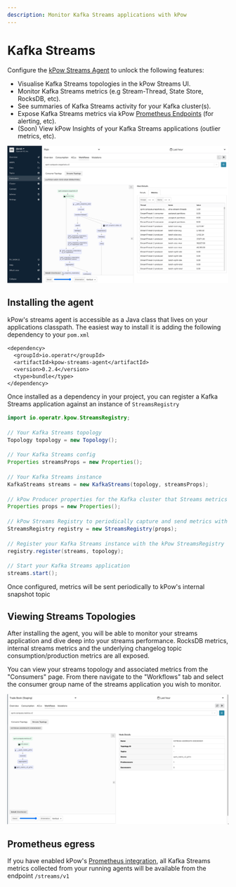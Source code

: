 ```yaml
---
description: Monitor Kafka Streams applications with kPow
---
```


# Kafka Streams

Configure the [kPow Streams Agent](https://github.com/operatr-io/kpow-streams-agent) to unlock the following features:

* Visualise Kafka Streams topologies in the kPow Streams UI.
* Monitor Kafka Streams metrics \(e.g Stream-Thread, State Store, RocksDB, etc\).
* See summaries of Kafka Streams activity for your Kafka cluster\(s\).
* Expose Kafka Streams metrics via kPow [Prometheus Endpoints](https://docs.kpow.io/features/prometheus) \(for alerting, etc\).
* \(Soon\) View kPow Insights of your Kafka Streams applications \(outlier metrics, etc\).

![The kPow Streams UI](../.gitbook/assets/topology-ui.png)

## Installing the agent

kPow's streams agent is accessible as a Java class that lives on your applications classpath. The easiest way to install it is adding the following dependency to your `pom.xml`

```markup
<dependency>
  <groupId>io.operatr</groupId>
  <artifactId>kpow-streams-agent</artifactId>
  <version>0.2.4</version>
  <type>bundle</type>
</dependency>
```

Once installed as a dependency in your project, you can register a Kafka Streams application against an instance of `StreamsRegistry`

```java
import io.operatr.kpow.StreamsRegistry;

// Your Kafka Streams topology
Topology topology = new Topology(); 

// Your Kafka Streams config
Properties streamsProps = new Properties();
 
// Your Kafka Streams instance
KafkaStreams streams = new KafkaStreams(topology, streamsProps); 

// kPow Producer properties for the Kafka cluster that Streams metrics will be sent (and where kPow should be installed).
Properties props = new Properties(); 

// kPow Streams Registry to periodically capture and send metrics with the Producer properties above
StreamsRegistry registry = new StreamsRegistry(props);

// Register your Kafka Streams instance with the kPow StreamsRegistry
registry.register(streams, topology); 

// Start your Kafka Streams application
streams.start();
```

Once configured, metrics will be sent periodically to kPow's internal snapshot topic

## Viewing Streams Topologies

After installing the agent, you will be able to monitor your streams application and dive deep into your streams performance. RocksDB metrics, internal streams metrics and the underlying changelog topic consumption/production metrics are all exposed.

You can view your streams topology and associated metrics from the "Consumers" page. From there navigate to the "Workflows" tab and select the consumer group name of the streams application you wish to monitor.

![](../.gitbook/assets/screen-shot-2021-06-24-at-3.57.31-pm.png)

## Prometheus egress

If you have enabled kPow's [Prometheus integration](prometheus/), all Kafka Streams metrics collected from your running agents will be available from the endpoint `/streams/v1`

